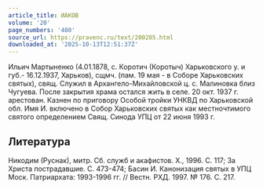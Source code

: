 ```yaml
---
article_title: ИАКОВ
volume: '20'
page_numbers: '480'
source_url: https://pravenc.ru/text/200205.html
downloaded_at: '2025-10-13T12:51:37Z'
---
```


Ильич Мартыненко (4.01.1878, с. Коротич (Коротыч) Харьковского у. и губ.- 16.12.1937, Харьков), сщмч. (пам. 19 мая - в Соборе Харьковских святых), свящ. Служил в Архангело-Михайловской ц. с. Малиновка близ Чугуева. После закрытия храма остался жить в селе. 20 окт. 1937 г. арестован. Казнен по приговору Особой тройки УНКВД по Харьковской обл. Имя И. включено в Собор Харьковских святых как местночтимого святого определением Свящ. Синода УПЦ от 22 июня 1993 г.

## Литература

Никодим (Руснак), митр. Сб. служб и акафистов. Х., 1996. С. 117; За Христа пострадавшие. С. 473-474; Басин И. Канонизация святых в УПЦ Моск. Патриархата: 1993-1996 гг. // Вестн. РХД. 1997. № 176. С. 217.
